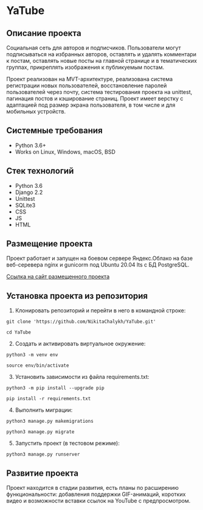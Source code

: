 YaTube
=====

Описание проекта
----------
Социальная сеть для авторов и подписчиков. Пользователи могут подписываться на избранных авторов, оставлять и удалять комментари к постам, оставлять новые посты на главной странице и в тематических группах, прикреплять изображения к публикуемым постам. 

Проект реализован на MVT-архитектуре, реализована система регистрации новых пользователей, восстановление паролей пользователей через почту, система тестирования проекта на unittest, пагинация постов и кэширование страниц. Проект имеет верстку с адаптацией под размер экрана пользователя, в том числе и для мобильных устройств.

Системные требования
----------
* Python 3.6+
* Works on Linux, Windows, macOS, BSD

Стек технологий
----------
* Python 3.6
* Django 2.2 
* Unittest
* SQLite3
* CSS
* JS
* HTML

Размещение проекта
----------
Проект работает и запущен на боевом сервере Яндекс.Облако на базе веб-серевера nginx и gunicorm под Ubuntu 20.04 lts с БД PostgreSQL. 

[Ссылка на сайт размещенного проекта](https://nikitachalykh.ddns.net/)

Установка проекта из репозитория
----------

1. Клонировать репозиторий и перейти в него в командной строке:
```
git clone 'https://github.com/NikitaChalykh/YaTube.git'

cd YaTube
```
2. Cоздать и активировать виртуальное окружение:
```
python3 -m venv env

source env/bin/activate
```
3. Установить зависимости из файла requirements.txt:
```
python3 -m pip install --upgrade pip

pip install -r requirements.txt
```
4. Выполнить миграции:
```
python3 manage.py makemigrations

python3 manage.py migrate
```
5. Запустить проект (в тестовом режиме):
```
python3 manage.py runserver
```

Развитие проекта
----------
Проект находится в стадии развития, есть планы по расширению функциональности: добавления поддержки GIF-анимаций, коротких видео и возможности вставки ссылок на YouTube с предпросмотром. 
